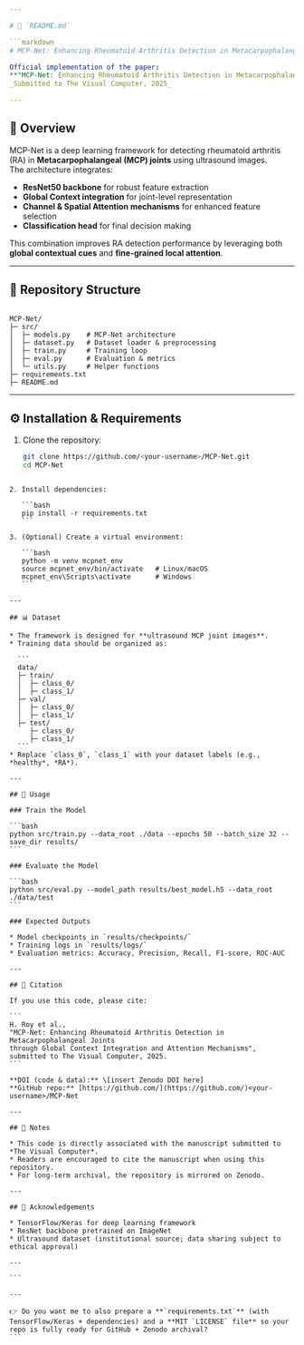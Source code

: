 ```yaml
---

# 📄 `README.md`

```markdown
# MCP-Net: Enhancing Rheumatoid Arthritis Detection in Metacarpophalangeal Joints

Official implementation of the paper:  
**"MCP-Net: Enhancing Rheumatoid Arthritis Detection in Metacarpophalangeal Joints through Global Context Integration and Attention Mechanisms"**  
_Submitted to The Visual Computer, 2025_

---
```


## 🔹 Overview
MCP-Net is a deep learning framework for detecting rheumatoid arthritis (RA) in **Metacarpophalangeal (MCP) joints** using ultrasound images.  
The architecture integrates:

- **ResNet50 backbone** for robust feature extraction  
- **Global Context integration** for joint-level representation  
- **Channel & Spatial Attention mechanisms** for enhanced feature selection  
- **Classification head** for final decision making  

This combination improves RA detection performance by leveraging both **global contextual cues** and **fine-grained local attention**.

---

## 📂 Repository Structure
```

MCP-Net/
├─ src/
│  ├─ models.py    # MCP-Net architecture
│  ├─ dataset.py   # Dataset loader & preprocessing
│  ├─ train.py     # Training loop
│  ├─ eval.py      # Evaluation & metrics
│  └─ utils.py     # Helper functions
├─ requirements.txt
├─ README.md

````

---

## ⚙️ Installation & Requirements
1. Clone the repository:
   ```bash
   git clone https://github.com/<your-username>/MCP-Net.git
   cd MCP-Net
````

2. Install dependencies:

   ```bash
   pip install -r requirements.txt
   ```

3. (Optional) Create a virtual environment:

   ```bash
   python -m venv mcpnet_env
   source mcpnet_env/bin/activate   # Linux/macOS
   mcpnet_env\Scripts\activate      # Windows
   ```

---

## 📊 Dataset

* The framework is designed for **ultrasound MCP joint images**.
* Training data should be organized as:

  ```
  data/
  ├─ train/
  │  ├─ class_0/
  │  ├─ class_1/
  ├─ val/
  │  ├─ class_0/
  │  ├─ class_1/
  ├─ test/
     ├─ class_0/
     ├─ class_1/
  ```
* Replace `class_0`, `class_1` with your dataset labels (e.g., *healthy*, *RA*).

---

## 🚀 Usage

### Train the Model

```bash
python src/train.py --data_root ./data --epochs 50 --batch_size 32 --save_dir results/
```

### Evaluate the Model

```bash
python src/eval.py --model_path results/best_model.h5 --data_root ./data/test
```

### Expected Outputs

* Model checkpoints in `results/checkpoints/`
* Training logs in `results/logs/`
* Evaluation metrics: Accuracy, Precision, Recall, F1-score, ROC-AUC

---

## 📑 Citation

If you use this code, please cite:

```
H. Roy et al.,
"MCP-Net: Enhancing Rheumatoid Arthritis Detection in Metacarpophalangeal Joints
through Global Context Integration and Attention Mechanisms",
submitted to The Visual Computer, 2025.
```

**DOI (code & data):** \[insert Zenodo DOI here]
**GitHub repo:** [https://github.com/](https://github.com/)<your-username>/MCP-Net

---

## 📌 Notes

* This code is directly associated with the manuscript submitted to *The Visual Computer*.
* Readers are encouraged to cite the manuscript when using this repository.
* For long-term archival, the repository is mirrored on Zenodo.

---

## 🙏 Acknowledgements

* TensorFlow/Keras for deep learning framework
* ResNet backbone pretrained on ImageNet
* Ultrasound dataset (institutional source; data sharing subject to ethical approval)

---

```

---

👉 Do you want me to also prepare a **`requirements.txt`** (with TensorFlow/Keras + dependencies) and a **MIT `LICENSE` file** so your repo is fully ready for GitHub + Zenodo archival?
```
